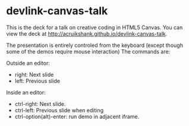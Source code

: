 devlink-canvas-talk
===================

This is the deck for a talk on creative coding in HTML5 Canvas. You can view the deck at http://acruikshank.github.io/devlink-canvas-talk.

The presentation is entirely controled from the keyboard (except though some of the demos require mouse interaction) The commands are:

Outside an editor:
* right: Next slide
* left: Previous slide

Inside an editor:
* ctrl-right: Next slide.
* ctrl-left: Previous slide when editing
* ctrl-option(alt)-enter: run demo in adjacent iframe.
